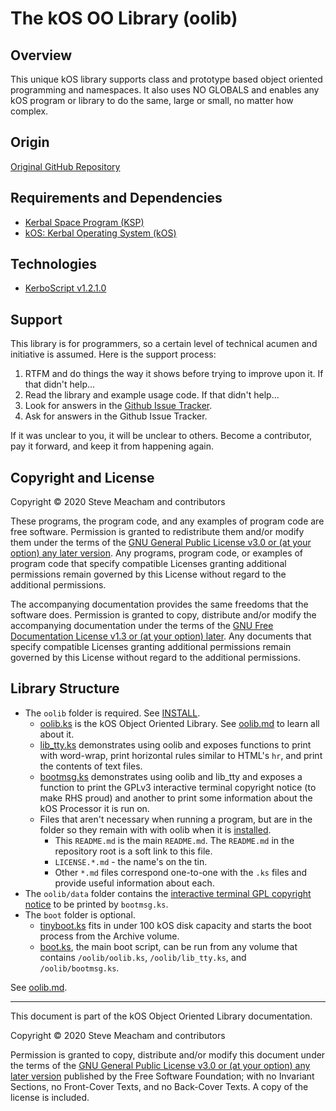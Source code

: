 # The kOS OO Library (oolib)
## Overview
This unique kOS library supports class and prototype based object oriented programming and namespaces.  It also uses NO GLOBALS and enables any kOS program or library to do the same, large or small, no matter how complex.
## Origin
[Original GitHub Repository](https://github.com/stevemeacham/kOS-OO-Library)
## Requirements and Dependencies
* [Kerbal Space Program (KSP)](https://kerbalspaceprogram.com/)
* [kOS: Kerbal Operating System (kOS)](https://ksp-kos.github.io/KOS/)
## Technologies
* [KerboScript v1.2.1.0](https://ksp-kos.github.io/KOS/language.html)
## Support
This library is for programmers, so a certain level of technical acumen and initiative is assumed.  Here is the support process:
1. RTFM and do things the way it shows before trying to improve upon it.  If that didn't help...
2. Read the library and example usage code.  If that didn't help...
3. Look for answers in the [Github Issue Tracker](https://github.com/stevemeacham/kOS-OO-Library/issues).
4. Ask for answers in the Github Issue Tracker.

If it was unclear to you, it will be unclear to others.  Become a contributor, pay it forward, and keep it from happening again.
## Copyright and License
Copyright © 2020 Steve Meacham and contributors

These programs, the program code, and any examples of program code are free software.  Permission is granted to redistribute them and/or modify them under the terms of the [GNU General Public License v3.0 or \(at your option\) any later version](/Script/oolib/LICENSE.GPL-3.0-or-later.md).  Any programs, program code, or examples of program code that specify compatible Licenses granting additional permissions remain governed by this License without regard to the additional permissions.

The accompanying documentation provides the same freedoms that the software does.  Permission is granted to copy, distribute and/or modify the accompanying documentation under the terms of the [GNU Free Documentation License v1.3 or \(at your option\) later](/Script/oolib/LICENSE.GFDL-1.3-or-later.md).  Any documents that specify compatible Licenses granting additional permissions remain governed by this License without regard to the additional permissions.
## Library Structure
* The `oolib` folder is required.  See [INSTALL](/INSTALL.md).
  * [oolib.ks](/oolib/oolib.ks) is the kOS Object Oriented Library.  See [oolib.md](/oolib/oolib.md) to learn all about it.
  * [lib_tty.ks](/oolib/lib_tty.ks) demonstrates using oolib and exposes functions to print with word-wrap, print horizontal rules similar to HTML's `hr`, and print the contents of text files.
  * [bootmsg.ks](/oolib/bootmsg.ks) demonstrates using oolib and lib_tty and exposes a function to print the GPLv3 interactive terminal copyright notice (to make RHS proud) and another to print some information about the kOS Processor it is run on.
  * Files that aren't necessary when running a program, but are in the folder so they remain with with oolib when it is [installed](/INSTALL.md).
    * This `README.md` is the main `README.md`.  The `README.md` in the repository root is a soft link to this file.
    * `LICENSE.*.md` - the name's on the tin.
    * Other `*.md` files correspond one-to-one with the `.ks` files and provide useful information about each.
* The `oolib/data` folder contains the [interactive terminal GPL copyright notice](/oolib/data/gpl.txt) to be printed by `bootmsg.ks`.
* The `boot` folder is optional.  
  * [tinyboot.ks](/boot/tinyboot.ks) fits in under 100 kOS disk capacity and starts the boot process from the Archive volume.  
  * [boot.ks](/boot/boot.ks), the main boot script, can be run from any volume that contains `/oolib/oolib.ks`, `/oolib/lib_tty.ks`, and `/oolib/bootmsg.ks`.
  
See [oolib.md](/Script/oolib/oolib.md).

-----

This document is part of the kOS Object Oriented Library documentation.

Copyright © 2020 Steve Meacham and contributors

Permission is granted to copy, distribute and/or modify this document under the terms of the [GNU General Public License v3.0 or \(at your option\) any later version](Licenses/LICENSE.GPL-3.0-or-later.md) published by the Free Software Foundation; with no Invariant Sections, no Front-Cover Texts, and no Back-Cover Texts. A copy of the license is included.